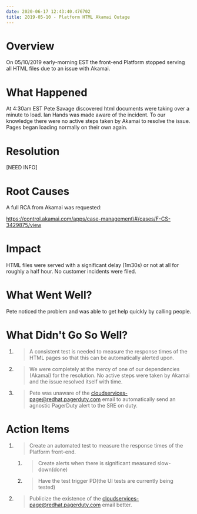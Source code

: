 ```yaml
---
date: 2020-06-17 12:43:40.476702
title: 2019-05-10 - Platform HTML Akamai Outage
---
```

# <span dir="ltr">Overview</span>

<span dir="ltr">On 05/10/2019 early-morning EST the front-end Platform
stopped serving all HTML files due to an issue with Akamai.</span>

# <span dir="ltr">What Happened</span>

<span dir="ltr">At 4:30am EST Pete Savage discovered html documents were
taking over a minute to load. Ian Hands was made aware of the incident.
To our knowledge there were no active steps taken by Akamai to resolve
the issue. Pages began loading normally on their own again.</span>

# <span dir="ltr">Resolution</span>

<span dir="ltr">\[NEED INFO\]</span>

# <span dir="ltr">Root Causes</span>

<span dir="ltr">A full RCA from Akamai was requested:</span>

<span dir="ltr">[<span class="underline">https://control.akamai.com/apps/case-management\#/cases/F-CS-3429875/view</span>](https://control.akamai.com/apps/case-management#/cases/F-CS-3429875/view)</span>

# <span dir="ltr">Impact</span>

<span dir="ltr">HTML files were served with a significant delay (1m30s)
or not at all for roughly a half hour. No customer incidents were
filed.</span>

# <span dir="ltr">What Went Well?</span>

<span dir="ltr">Pete noticed the problem and was able to get help
quickly by calling people.</span>

# <span dir="ltr">What Didn't Go So Well?</span>

1.  > <span dir="ltr">A consistent test is needed to measure the
    > response times of the HTML pages so that this can be automatically
    > alerted upon.</span>

2.  > <span dir="ltr">We were completely at the mercy of one of our
    > dependencies (Akamai) for the resolution. No active steps were
    > taken by Akamai and the issue resolved itself with time.</span>

3.  > <span dir="ltr">Pete was unaware of the
    > [<span class="underline">cloudservices-page@redhat.pagerduty.com</span>](mailto:cloudservices-outage@redhat.pagerduty.com)
    > email to automatically send an agnostic PagerDuty alert to the SRE
    > on duty.</span>

# <span dir="ltr">Action Items</span>

1.  > <span dir="ltr">Create an automated test to measure the response
    > times of the Platform front-end.</span>
    
    1.  > <span dir="ltr">Create alerts when there is significant
        > measured slow-down(done)</span>
    
    2.  > <span dir="ltr">Have the test trigger PD(the UI tests are
        > currently being tested)</span>

2.  > <span dir="ltr">Publicize the existence of the
    > [<span class="underline">cloudservices-page@redhat.pagerduty.com</span>](mailto:cloudservices-outage@redhat.pagerduty.com)
    > email better.</span>

> <span dir="ltr"></span>

<span dir="ltr"></span>

<span dir="ltr"></span>
